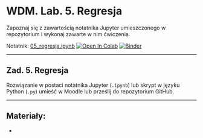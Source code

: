 # WDM. Lab. 5. Regresja

Zapoznaj się z zawartością notatnika Jupyter umieszczonego w repozytorium  i wykonaj zawarte w nim ćwiczenia.

Notatnik: [05_regresja.ipynb](https://github.com/IS-UMK/wdm_24_lab_05/blob/master/05_regresja.ipynb)
[![Open In Colab](https://colab.research.google.com/assets/colab-badge.svg)](https://colab.research.google.com/github/IS-UMK/wdm_24_lab_05/blob/master/05_regresja.ipynb) [![Binder](https://mybinder.org/badge_logo.svg)](https://mybinder.org/v2/gh/IS-UMK/wdm_24_lab_05/master?filepath=05_regresja.ipynb)

---

## Zad. 5. Regresja


Rozwiązanie w postaci notatnika Jupyter (``.ipynb``) lub skrypt w języku Python (``.py``) umieść w Moodle lub prześlij do repozytorium GitHub.

---
## Materiały:

* 
